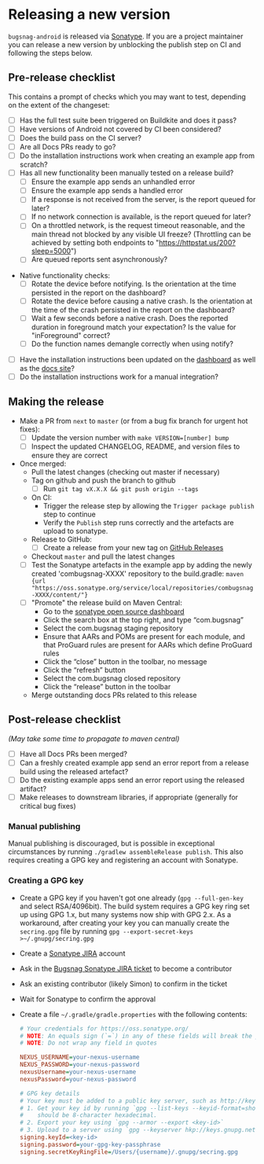 # Releasing a new version

`bugsnag-android` is released via [Sonatype](https://oss.sonatype.org/). If you are a project maintainer you can release a new version by unblocking the publish step on CI and following the steps below.

## Pre-release checklist

This contains a prompt of checks which you may want to test, depending on the extent of the changeset:

- [ ] Has the full test suite been triggered on Buildkite and does it pass?
- [ ] Have versions of Android not covered by CI been considered?
- [ ] Does the build pass on the CI server?
- [ ] Are all Docs PRs ready to go?
- [ ] Do the installation instructions work when creating an example app from scratch?
- [ ] Has all new functionality been manually tested on a release build?
  - [ ] Ensure the example app sends an unhandled error
  - [ ] Ensure the example app sends a handled error
  - [ ] If a response is not received from the server, is the report queued for later?
  - [ ] If no network connection is available, is the report queued for later?
  - [ ] On a throttled network, is the request timeout reasonable, and the main thread not blocked by any visible UI freeze? (Throttling can be achieved by setting both endpoints to "https://httpstat.us/200?sleep=5000")
  - [ ] Are queued reports sent asynchronously?
- Native functionality checks:
  - [ ] Rotate the device before notifying. Is the orientation at the time
    persisted in the report on the dashboard?
  - [ ] Rotate the device before causing a native crash. Is the orientation at
    the time of the crash persisted in the report on the dashboard?
  - [ ] Wait a few seconds before a native crash. Does the reported duration in
    foreground match your expectation? Is the value for "inForeground" correct?
  - [ ] Do the function names demangle correctly when using notify?
- [ ] Have the installation instructions been updated on the [dashboard](https://github.com/bugsnag/dashboard-js/tree/master/js/dashboard/components/integration_instructions) as well as the [docs site](https://github.com/bugsnag/docs.bugsnag.com)?
- [ ] Do the installation instructions work for a manual integration?

## Making the release

- Make a PR from `next` to `master` (or from a bug fix branch for urgent hot fixes):
  - [ ] Update the version number with `make VERSION=[number] bump`
  - [ ] Inspect the updated CHANGELOG, README, and version files to ensure they are correct
- Once merged:
  - Pull the latest changes (checking out master if necessary)
  - Tag on github and push the branch to github
    - [ ] Run `git tag vX.X.X && git push origin --tags`
  - On CI:
    - Trigger the release step by allowing the `Trigger package publish` step to continue
    - Verify the `Publish` step runs correctly and the artefacts are upload to sonatype.
  - Release to GitHub:
    - [ ] Create a release from your new tag on [GitHub Releases](https://github.com/bugsnag/bugsnag-android/releases)
  - Checkout `master` and pull the latest changes
  - [ ] Test the Sonatype artefacts in the example app by adding the newly created 'combugsnag-XXXX' repository to the build.gradle:  `maven {url "https://oss.sonatype.org/service/local/repositories/combugsnag-XXXX/content/"}`
  - [ ] "Promote" the release build on Maven Central:
    - Go to the [sonatype open source dashboard](https://oss.sonatype.org/index.html#stagingRepositories)
    - Click the search box at the top right, and type “com.bugsnag”
    - Select the com.bugsnag staging repository
    - Ensure that AARs and POMs are present for each module, and that ProGuard rules are present for AARs which define ProGuard rules
    - Click the “close” button in the toolbar, no message
    - Click the “refresh” button
    - Select the com.bugsnag closed repository
    - Click the “release” button in the toolbar
  - Merge outstanding docs PRs related to this release

## Post-release checklist

_(May take some time to propagate to maven central)_

- [ ] Have all Docs PRs been merged?
- [ ] Can a freshly created example app send an error report from a release build using the released artefact?
- [ ] Do the existing example apps send an error report using the released artifact?
- [ ] Make releases to downstream libraries, if appropriate (generally for critical bug fixes)

### Manual publishing

Manual publishing is discouraged, but is possible in exceptional circumstances by running `./gradlew assembleRelease publish`. This also requires creating a GPG key and registering an account with Sonatype.

### Creating a GPG key

-   Create a GPG key if you haven't got one already (`gpg --full-gen-key` and select RSA/4096bit). The build system requires a GPG key ring set up using GPG 1.x, but many systems now ship with GPG 2.x. As a workaround, after creating your key you can manually create the `secring.gpg` file by running `gpg --export-secret-keys >~/.gnupg/secring.gpg`
-   Create a [Sonatype JIRA](https://issues.sonatype.org) account
-   Ask in the [Bugsnag Sonatype JIRA ticket](https://issues.sonatype.org/browse/OSSRH-5533) to become a contributor
-   Ask an existing contributor (likely Simon) to confirm in the ticket
-   Wait for Sonatype to confirm the approval
-   Create a file `~/.gradle/gradle.properties` with the following contents:

    ```ini
    # Your credentials for https://oss.sonatype.org/
    # NOTE: An equals sign (`=`) in any of these fields will break the parser
    # NOTE: Do not wrap any field in quotes

    NEXUS_USERNAME=your-nexus-username
    NEXUS_PASSWORD=your-nexus-password
    nexusUsername=your-nexus-username
    nexusPassword=your-nexus-password

    # GPG key details
    # Your key must be added to a public key server, such as http://keys.gnupg.net:
    # 1. Get your key id by running `gpg --list-keys --keyid-format=short`. It
    #    should be 8-character hexadecimal.
    # 2. Export your key using `gpg --armor --export <key-id>`
    # 3. Upload to a server using `gpg --keyserver hkp://keys.gnupg.net --send-keys <key-id>`
    signing.keyId=<key-id>
    signing.password=your-gpg-key-passphrase
    signing.secretKeyRingFile=/Users/{username}/.gnupg/secring.gpg
    ```
